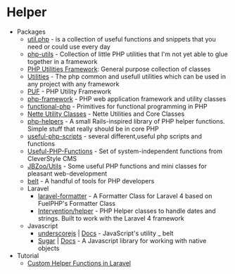 # Helper
* Packages
    - [util.php](http://goo.gl/fGKb2M) - is a collection of useful functions and snippets that you need or could use every day
    - [php-utils](https://goo.gl/jOAOMj) - Collection of little PHP utilities that I'm not yet able to glue together in a framework
    - [PHP Utilities Framework](http://goo.gl/fE5aHn): General purpose collection of classes
    - [Utilities](https://goo.gl/7lNcx7) - The php common and usefull utilities which can be used in any project with any framework
    - [PUF](https://goo.gl/CFCu3K) - PHP Utility Framework
    - [php-framework](https://goo.gl/KDSVbl) - PHP web application framework and utility classes
    - [functional-php](https://goo.gl/p8Wyv1) - Primitives for functional programming in PHP
    - [Nette Utility Classes](https://goo.gl/fIqpxE) - Nette Utilities and Core Classes
    - [php-helpers](https://goo.gl/vR734o) - A small Rails-inspired library of PHP helper functions. Simple stuff that really should be in core PHP
    - [useful-php-scripts](https://goo.gl/Cqzp7s) - several different,useful php scripts and functions
    - [Useful-PHP-Functions](https://goo.gl/pzLe2U) - Set of system-independent functions from CleverStyle CMS
    - [JBZoo/Utils](https://goo.gl/QRDgNS) - Some useful PHP functions and mini classes for pleasant web-development
    - [belt](https://goo.gl/seqXwD) - A handful of tools for PHP developers
    - Laravel
        - [laravel-formatter](http://goo.gl/vmF5wi) - A Formatter Class for Laravel 4 based on FuelPHP's Formatter Class
        - [Intervention/helper](http://goo.gl/aZHAeO) - PHP Helper classes to handle dates and strings. Built to work with the Laravel 4 framework
    - Javascript
        - [underscorejs](https://goo.gl/XEfONS) | [Docs](http://underscorejs.org/) - JavaScript's utility _ belt
        - [Sugar](https://goo.gl/G0VNPH) | [Docs](http://goo.gl/YX5cEK) - A Javascript library for working with native objects
* Tutorial
    - [Custom Helper Functions in Laravel](http://goo.gl/MA9KSU)
